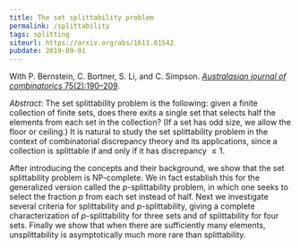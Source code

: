 ```yaml
---
title: The set splittability problem
permalink: /splittability
tags: splitting
siteurl: https://arxiv.org/abs/1611.01542
pubdate: 2019-09-01
---
```


With P. Bernstein, C. Bortner, S. Li, and C. Simpson. [*Australasian journal of combinatorics* 75(2):190–209](https://ajc.maths.uq.edu.au/pdf/75/ajc_v75_p190.pdf).<!--more-->

*Abstract*: The set splittability problem is the following: given a finite collection of finite sets, does there exits a single set that selects half the elements from each set in the collection? (If a set has odd size, we allow the floor or ceiling.) It is natural to study the set splittability problem in the context of combinatorial discrepancy theory and its applications, since a collection is splittable if and only if it has discrepancy $\leq1$.

After introducing the concepts and their background, we show that the set splittability problem is NP-complete. We in fact establish this for the generalized version called the $p$-splittability problem, in which one seeks to select the fraction $p$ from each set instead of half. Next we investigate several criteria for splittability and $p$-splittability, giving a complete characterization of $p$-splittability for three sets and of splittability for four sets. Finally we show that when there are sufficiently many elements, unsplittability is asymptotically much more rare than splittability.
